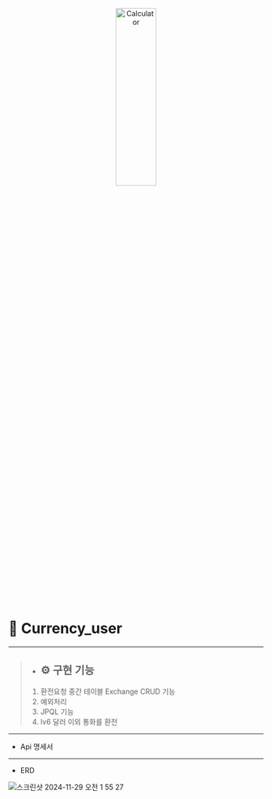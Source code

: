 <p align="center">
<img src="https://www.knnews.co.kr/edb/nimages/2017/03/20170307.01010111000001.01L.jpg" width="40%" height="30%" title="px(픽셀) 크기 설정" alt="Calculator"></img>
</p>

# 📌 Currency_user

---
>- ## ⚙ 구현 기능
>1. 환전요청 중간 테이블 Exchange CRUD 기능
>2. 예외처리
>3. JPQL 기능
>4. lv6 달러 이외 통화를 환전
>

---
- Api 명세서 

[Api명세서]: https://documenter.getpostman.com/view/39383521/2sAYBXBqa8
---
- ERD

![스크린샷 2024-11-29 오전 1 55 27](https://github.com/user-attachments/assets/0c1b76bc-eb36-436d-bb4b-18ff285e4acc)